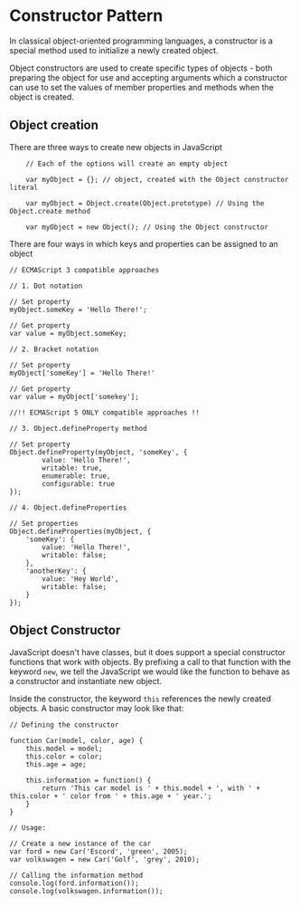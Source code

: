 # Constructor Pattern

In classical object-oriented programming languages, a constructor is a special method used to initialize a newly created object.

Object constructors are used to create specific types of objects - both preparing the object for use and accepting arguments which a constructor can use to set the values of member properties and methods when the object is created.

## Object creation

There are three ways to create new objects in JavaScript

```
    // Each of the options will create an empty object

    var myObject = {}; // object, created with the Object constructor literal

    var myObject = Object.create(Object.prototype) // Using the Object.create method

    var myObject = new Object(); // Using the Object constructor
```

There are four ways in which keys and properties can be assigned to an object

```
// ECMAScript 3 compatible approaches

// 1. Dot notation

// Set property
myObject.someKey = 'Hello There!';

// Get property
var value = myObject.someKey;

// 2. Bracket notation

// Set property
myObject['someKey'] = 'Hello There!'

// Get property
var value = myObject['somekey'];

//!! ECMAScript 5 ONLY compatible approaches !!

// 3. Object.defineProperty method

// Set property
Object.defineProperty(myObject, 'someKey', {
        value: 'Hello There!',
        writable: true,
        enumerable: true,
        configurable: true
});

// 4. Object.defineProperties

// Set properties
Object.defineProperties(myObject, {
    'someKey': {
        value: 'Hello There!',
        writable: false;
    },
    'anotherKey': {
        value: 'Hey World',
        writable: false;
    }
});

```
## Object Constructor

JavaScript doesn't have classes, but it does support a special constructor functions that work with objects. By prefixing a call to that function with the keyword `new`, we tell the JavaScript we would like the function to behave as a constructor and instantiate new object.

Inside the constructor, the keyword `this` references the newly created objects. A basic constructor may look like that:

```
// Defining the constructor

function Car(model, color, age) {
    this.model = model;
    this.color = color;
    this.age = age;

    this.information = function() {
        return 'This car model is ' + this.model + ', with ' + this.color + ' color from ' + this.age + ' year.';
    }
}

// Usage:

// Create a new instance of the car
var ford = new Car('Escord', 'green', 2005);
var volkswagen = new Car('Golf', 'grey', 2010);

// Calling the information method
console.log(ford.information());
console.log(volkswagen.information());
```
